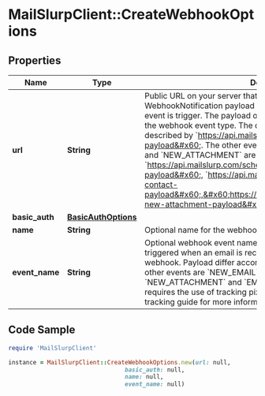 # MailSlurpClient::CreateWebhookOptions

## Properties

Name | Type | Description | Notes
------------ | ------------- | ------------- | -------------
**url** | **String** | Public URL on your server that MailSlurp can post WebhookNotification payload to when an email is received or an event is trigger. The payload of the submitted JSON is dependent on the webhook event type. The default &#x60;EMAIL_RECEIVED&#x60; payload is described by &#x60;https://api.mailslurp.com/schemas/webhook-payload&#x60;. The other events, &#x60;NEW_EMAIL&#x60;, &#x60;NEW_CONTACT&#x60;, and &#x60;NEW_ATTACHMENT&#x60; are described by &#x60;https://api.mailslurp.com/schemas/webhook-new-email-payload&#x60;, &#x60;https://api.mailslurp.com/schemas/webhook-new-contact-payload&#x60;,&#x60;https://api.mailslurp.com/schemas/webhook-new-attachment-payload&#x60; respectively. | [optional] 
**basic_auth** | [**BasicAuthOptions**](BasicAuthOptions) |  | [optional] 
**name** | **String** | Optional name for the webhook | [optional] 
**event_name** | **String** | Optional webhook event name. Default is &#x60;EMAIL_RECEIVED&#x60; and is triggered when an email is received by the inbox associated with the webhook. Payload differ according to the webhook event name. The other events are &#x60;NEW_EMAIL&#x60;, &#x60;NEW_CONTACT&#x60;, and &#x60;NEW_ATTACHMENT&#x60; and &#x60;EMAIL_OPENED&#x60;. &#x60;EMAIL_OPENED&#x60; requires the use of tracking pixels when sending. See the email tracking guide for more information. | [optional] 

## Code Sample

```ruby
require 'MailSlurpClient'

instance = MailSlurpClient::CreateWebhookOptions.new(url: null,
                                 basic_auth: null,
                                 name: null,
                                 event_name: null)
```


